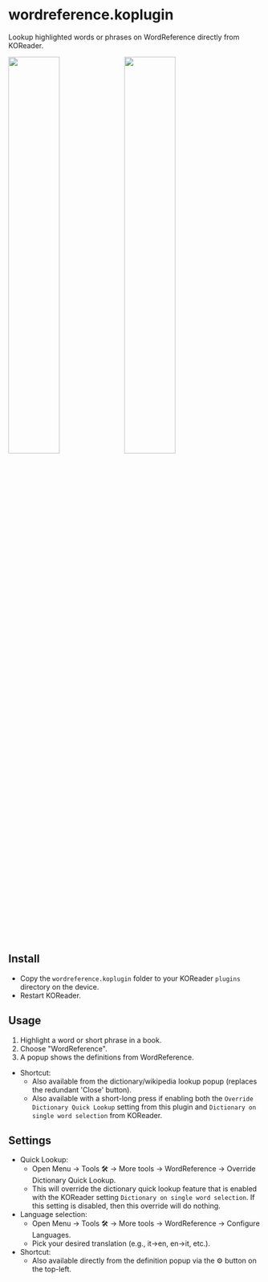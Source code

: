 # wordreference.koplugin

Lookup highlighted words or phrases on WordReference directly from KOReader.

<p align="left">
  <img src="https://github.com/user-attachments/assets/9865e1e5-7e60-4ab3-af82-582169d0aa2e" width=45%>
  <img src="https://github.com/user-attachments/assets/3184ec14-d38c-4d1c-915d-d0e3c0538b10" width=45%>
</p>


## Install

- Copy the `wordreference.koplugin` folder to your KOReader `plugins` directory on the device.
- Restart KOReader.

## Usage

1. Highlight a word or short phrase in a book.
2. Choose "WordReference".
3. A popup shows the definitions from WordReference.

- Shortcut:
  - Also available from the dictionary/wikipedia lookup popup (replaces the redundant 'Close' button).
  - Also available with a short-long press if enabling both the `Override Dictionary Quick Lookup` setting from this plugin and `Dictionary on single word selection` from KOReader.

## Settings

- Quick Lookup:
  - Open Menu → Tools 🛠️ → More tools → WordReference → Override Dictionary Quick Lookup.
  - This will override the dictionary quick lookup feature that is enabled with the KOReader setting `Dictionary on single word selection`. If this setting is disabled, then this override will do nothing.
- Language selection:
  - Open Menu → Tools 🛠️ → More tools → WordReference → Configure Languages.
  - Pick your desired translation (e.g., it→en, en→it, etc.).
- Shortcut:
  - Also available directly from the definition popup via the ⚙️ button on the top-left.
